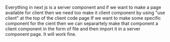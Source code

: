 Everything in next js is a server component and if we want to make a page available for client then we need too make it client component by using "use client" at the top of the client code page
If we want to make some specific component for the cient then we can separartely make that component a client component in the form of file and then import it in a server component page. It will work fine.